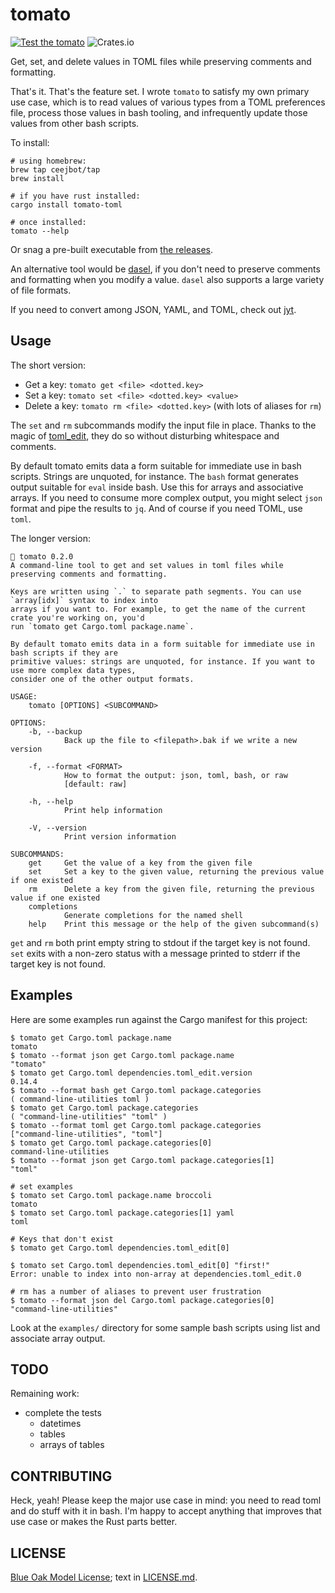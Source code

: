 # tomato

[![Test the tomato](https://github.com/ceejbot/tomato/actions/workflows/test.yaml/badge.svg)](https://github.com/ceejbot/tomato/actions/workflows/test.yaml) ![Crates.io](https://img.shields.io/crates/v/tomato-toml)

Get, set, and delete values in TOML files while preserving comments and formatting.

That's it. That's the feature set. I wrote `tomato` to satisfy my own primary use
case, which is to read values of various types from a TOML preferences file,
process those values in bash tooling, and infrequently update those values from
other bash scripts.

To install:

```shell
# using homebrew:
brew tap ceejbot/tap
brew install

# if you have rust installed:
cargo install tomato-toml

# once installed:
tomato --help
```

Or snag a pre-built executable from [the releases](https://github.com/ceejbot/tomato/releases/latest).

An alternative tool would be [dasel](https://daseldocs.tomwright.me), if you
don't need to preserve comments and formatting when you modify a value. `dasel`
also supports a large variety of file formats.

If you need to convert among JSON, YAML, and TOML, check out
[jyt](https://github.com/ken-matsui/jyt).

## Usage

The short version:

* Get a key: `tomato get <file> <dotted.key>`
* Set a key: `tomato set <file> <dotted.key> <value>`
* Delete a key: `tomato rm <file> <dotted.key>` (with lots of aliases for `rm`)

The `set` and `rm` subcommands modify the input file in place. Thanks to the magic of
[toml_edit](https://lib.rs/crates/toml_edit), they do so without disturbing whitespace
and comments.

By default tomato emits data a form suitable for immediate use in bash scripts.
Strings are unquoted, for instance. The `bash` format generates output suitable
for `eval` inside bash. Use this for arrays and associative arrays. If you need
to consume more complex output, you might select `json` format and pipe the
results to `jq`. And of course if you need TOML, use `toml`.

The longer version:

```text
🍅 tomato 0.2.0
A command-line tool to get and set values in toml files while preserving comments and formatting.

Keys are written using `.` to separate path segments. You can use `array[idx]` syntax to index into
arrays if you want to. For example, to get the name of the current crate you're working on, you'd
run `tomato get Cargo.toml package.name`.

By default tomato emits data in a form suitable for immediate use in bash scripts if they are
primitive values: strings are unquoted, for instance. If you want to use more complex data types,
consider one of the other output formats.

USAGE:
	tomato [OPTIONS] <SUBCOMMAND>

OPTIONS:
	-b, --backup
			Back up the file to <filepath>.bak if we write a new version

	-f, --format <FORMAT>
			How to format the output: json, toml, bash, or raw
			[default: raw]

	-h, --help
			Print help information

	-V, --version
			Print version information

SUBCOMMANDS:
	get     Get the value of a key from the given file
	set     Set a key to the given value, returning the previous value if one existed
	rm      Delete a key from the given file, returning the previous value if one existed
	completions
			Generate completions for the named shell
	help    Print this message or the help of the given subcommand(s)
```

`get` and `rm` both print empty string to stdout if the target key is not found. `set`
exits with a non-zero status with a message printed to stderr if the target key is not found.

## Examples

Here are some examples run against the Cargo manifest for this project:

```shell
$ tomato get Cargo.toml package.name
tomato
$ tomato --format json get Cargo.toml package.name
"tomato"
$ tomato get Cargo.toml dependencies.toml_edit.version
0.14.4
$ tomato --format bash get Cargo.toml package.categories
( command-line-utilities toml )
$ tomato get Cargo.toml package.categories
( "command-line-utilities" "toml" )
$ tomato --format toml get Cargo.toml package.categories
["command-line-utilities", "toml"]
$ tomato get Cargo.toml package.categories[0]
command-line-utilities
$ tomato --format json get Cargo.toml package.categories[1]
"toml"

# set examples
$ tomato set Cargo.toml package.name broccoli
tomato
$ tomato set Cargo.toml package.categories[1] yaml
toml

# Keys that don't exist
$ tomato get Cargo.toml dependencies.toml_edit[0]

$ tomato set Cargo.toml dependencies.toml_edit[0] "first!"
Error: unable to index into non-array at dependencies.toml_edit.0

# rm has a number of aliases to prevent user frustration
$ tomato --format json del Cargo.toml package.categories[0]
"command-line-utilities"
```

Look at the `examples/` directory for some sample bash scripts using list and associate array output.

## TODO

Remaining work:

- complete the tests
	- datetimes
	- tables
	- arrays of tables

## CONTRIBUTING

Heck, yeah! Please keep the major use case in mind: you need to read toml and do stuff
with it in bash. I'm happy to accept anything that improves that use case or makes the Rust
parts better.

## LICENSE

[Blue Oak Model License](https://blueoakcouncil.org/license/1.0.0); text in [LICENSE.md](./LICENSE.md).
